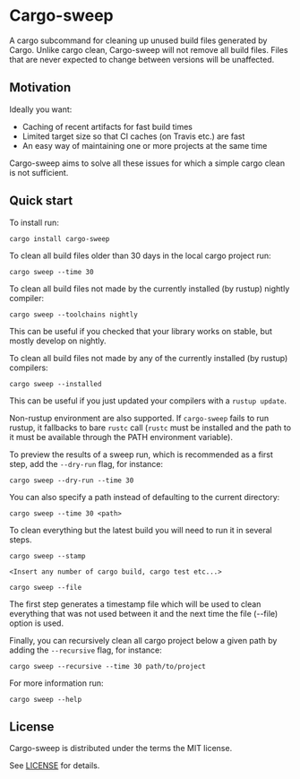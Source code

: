 # Cargo-sweep

A cargo subcommand for cleaning up unused build files generated by Cargo. Unlike cargo clean, Cargo-sweep will not remove all build files. Files that are never expected to change between versions will be unaffected.

## Motivation
Ideally you want:
* Caching of recent artifacts for fast build times
* Limited target size so that CI caches (on Travis etc.) are fast
* An easy way of maintaining one or more projects at the same time

Cargo-sweep aims to solve all these issues for which a simple cargo clean is not sufficient.

## Quick start

To install run:

```
cargo install cargo-sweep
```

To clean all build files older than 30 days in the local cargo project run:

```
cargo sweep --time 30
```

To clean all build files not made by the currently installed (by rustup) nightly compiler:

```
cargo sweep --toolchains nightly
```

This can be useful if you checked that your library works on stable, but mostly develop on nightly.


To clean all build files not made by any of the currently installed (by rustup) compilers:

```
cargo sweep --installed
```

This can be useful if you just updated your compilers with a `rustup update`.

Non-rustup environment are also supported. If `cargo-sweep` fails to run rustup, it fallbacks to bare `rustc` call (`rustc` must be installed and the path to it must be available through the PATH environment variable).

To preview the results of a sweep run, which is recommended as a first step, add the `--dry-run` flag, for instance:

```
cargo sweep --dry-run --time 30
```

You can also specify a path instead of defaulting to the current directory:

```
cargo sweep --time 30 <path>
```

To clean everything but the latest build you will need to run it in several steps.

```
cargo sweep --stamp

<Insert any number of cargo build, cargo test etc...>

cargo sweep --file
```
The first step generates a timestamp file which will be used to clean everything that was not used between it and the next time the file (--file) option is used.

Finally, you can recursively clean all cargo project below a given path by adding the `--recursive` flag, for instance:

```
cargo sweep --recursive --time 30 path/to/project
```

For more information run:

```
cargo sweep --help
```

## License

Cargo-sweep is distributed under the terms the MIT license.

See [LICENSE](LICENSE) for details.
